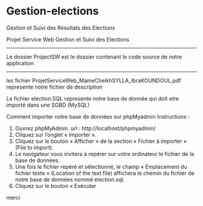 # Gestion-elections
Gestion et Suivi des Résultats des Elections
	
Projet Service Web Gestion et Suivi des Elections 

********
Le dossier ProjectSW est le dossier contenant le code source de notre application 
******
les fichier ProjetServiceWeb_MameCheikhSYLLA_IbraKOUNDOUL.pdf represente notre fichier de description

Le fichier election.SQL represente notre base de donnée qui doit etre importé dans une SGBD (MySQL)


Comment importer notre base de données sur phpMyadmin
Instructions :
1. Ouvrez phpMyAdmin. url : http://localhost/phpmyadmin/
2. Cliquez sur l’onglet « Importer ».
3. Cliquez sur le bouton « Afficher » de la section « Fichier à importer » 
(File to import).
4. Le navigateur vous invitera à repérer sur votre ordinateur le fichier de 
la base de données.
5. Une fois le fichier repéré et sélectionné, le champ « Emplacement du 
fichier texte » (Location of the text file) affichera le chemin du fichier 
de notre base de données nommé election.sql.
6. Cliquez sur le bouton « Exécuter

merci
